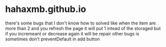 # hahaxmb.github.io
there's some bugs that I don't know how to solved 
like when the item are more than 2 and you refresh the page it will put 1 intead of the storaged but if you incremeant or decrease again it will be repair
other bugs is sometimes don't preventDefault in add button 
